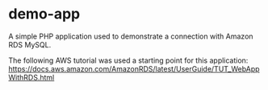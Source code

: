 # demo-app
A simple PHP application used to demonstrate a connection with Amazon RDS MySQL.

The following AWS tutorial was used a starting point for this application:
https://docs.aws.amazon.com/AmazonRDS/latest/UserGuide/TUT_WebAppWithRDS.html
